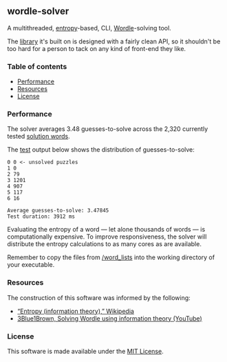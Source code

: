 ## wordle-solver

A multithreaded,
[entropy](https://en.wikipedia.org/wiki/Entropy_(information_theory))-based,
CLI,
[Wordle](https://www.nytimes.com/games/wordle/index.html)-solving tool.

The
[library](./libWordleSolver)
it's built on
is designed with a fairly clean API, so it shouldn't be too hard for a person
to tack on any kind of front-end they like.

### Table of contents

- [Performance](#performance)
- [Resources](#resources)
- [License](#license)

### Performance

The solver averages 3.48 guesses-to-solve across the 2,320 currently tested
[solution words](./word_lists/all_solutions.txt).

The [test](./test/test_solver.cpp) output below shows the distribution of guesses-to-solve:

```text
0 0 <- unsolved puzzles
1 0
2 79
3 1201
4 907
5 117
6 16

Average guesses-to-solve: 3.47845
Test duration: 3912 ms
```

Evaluating the entropy of a word &mdash; let alone thousands of words &mdash; is computationally expensive.
To improve responsiveness, the solver will distribute the entropy calculations to as many cores as are available.

Remember to copy the files from [/word_lists](./word_lists) into the working
directory of your executable.

### Resources

The construction of this software was informed by the following:

- [“Entropy (information theory),” Wikipedia](https://en.wikipedia.org/w/index.php?title=Entropy_(information_theory)&oldid=1286902971)
- [3Blue1Brown, Solving Wordle using information theory (YouTube)](https://www.youtube.com/watch?v=v68zYyaEmEA)

### License

This software is made available under the [MIT License](./LICENSE.md). 
